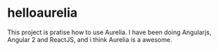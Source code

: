 # helloaurelia
This project is pratise how to use Aurelia. I have been doing Angularjs, Angular 2 and ReactJS, and i think Aurelia is a awesome.

## 

